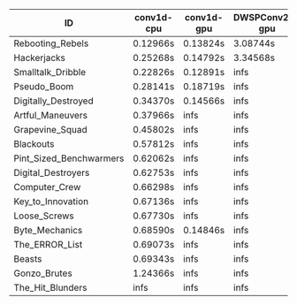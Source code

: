 |ID|conv1d-cpu|conv1d-gpu|DWSPConv2D-gpu|gemm-gpu|avg|
|-|-|-|-|-|-|
|Rebooting_Rebels|0.12966s|0.13824s|3.08744s|1.79602s|1.28784s|
|Hackerjacks|0.25268s|0.14792s|3.34568s|2.11026s|1.46414s|
|Smalltalk_Dribble|0.22826s|0.12891s|infs|2.09730s|infs|
|Pseudo_Boom|0.28141s|0.18719s|infs|4.59298s|infs|
|Digitally_Destroyed|0.34370s|0.14566s|infs|2.73953s|infs|
|Artful_Maneuvers|0.37966s|infs|infs|4.76353s|infs|
|Grapevine_Squad|0.45802s|infs|infs|4.66236s|infs|
|Blackouts|0.57812s|infs|infs|4.77187s|infs|
|Pint_Sized_Benchwarmers|0.62062s|infs|infs|4.75838s|infs|
|Digital_Destroyers|0.62753s|infs|infs|4.72588s|infs|
|Computer_Crew|0.66298s|infs|infs|4.68211s|infs|
|Key_to_Innovation|0.67136s|infs|infs|4.75220s|infs|
|Loose_Screws|0.67730s|infs|infs|4.75269s|infs|
|Byte_Mechanics|0.68590s|0.14846s|infs|4.69235s|infs|
|The_ERROR_List|0.69073s|infs|infs|4.75504s|infs|
|Beasts|0.69343s|infs|infs|4.92817s|infs|
|Gonzo_Brutes|1.24366s|infs|infs|4.68106s|infs|
|The_Hit_Blunders|infs|infs|infs|4.80723s|infs|
